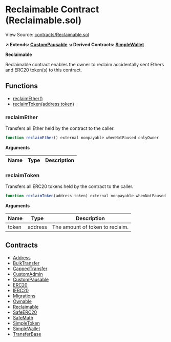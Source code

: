 # Reclaimable Contract (Reclaimable.sol)

View Source: [contracts/Reclaimable.sol](../contracts/Reclaimable.sol)

**↗ Extends: [CustomPausable](CustomPausable.md)**
**↘ Derived Contracts: [SimpleWallet](SimpleWallet.md)**

**Reclaimable**

Reclaimable contract enables the owner
to reclaim accidentally sent Ethers and ERC20 token(s)
to this contract.

## Functions

- [reclaimEther()](#reclaimether)
- [reclaimToken(address token)](#reclaimtoken)

### reclaimEther

Transfers all Ether held by the contract to the caller.

```js
function reclaimEther() external nonpayable whenNotPaused onlyOwner 
```

**Arguments**

| Name        | Type           | Description  |
| ------------- |------------- | -----|

### reclaimToken

Transfers all ERC20 tokens held by the contract to the caller.

```js
function reclaimToken(address token) external nonpayable whenNotPaused onlyOwner 
```

**Arguments**

| Name        | Type           | Description  |
| ------------- |------------- | -----|
| token | address | The amount of token to reclaim. | 

## Contracts

* [Address](Address.md)
* [BulkTransfer](BulkTransfer.md)
* [CappedTransfer](CappedTransfer.md)
* [CustomAdmin](CustomAdmin.md)
* [CustomPausable](CustomPausable.md)
* [ERC20](ERC20.md)
* [IERC20](IERC20.md)
* [Migrations](Migrations.md)
* [Ownable](Ownable.md)
* [Reclaimable](Reclaimable.md)
* [SafeERC20](SafeERC20.md)
* [SafeMath](SafeMath.md)
* [SimpleToken](SimpleToken.md)
* [SimpleWallet](SimpleWallet.md)
* [TransferBase](TransferBase.md)
